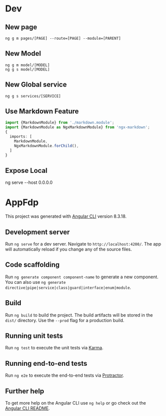 # Dev

## New page
```
ng g m pages/[PAGE] --route=[PAGE] --module=[PARENT]
```
## New Model
```
ng g m model/[MODEL]
ng g s model/[MODEL]
```
## New Global service
```
ng g s services/[SERVICE]
```

## Use Markdown Feature
```ts
import {MarkdownModule} from './markdown.module'; 
import {MarkdownModule as NgxMarkdownModule} from 'ngx-markdown'; 
{
  imports: [
    MarkdownModule,
    NgxMarkdownModule.forChild(),
  ]
}
```

## Expose Local
ng serve --host 0.0.0.0


# AppFdp

This project was generated with [Angular CLI](https://github.com/angular/angular-cli) version 8.3.18.

## Development server

Run `ng serve` for a dev server. Navigate to `http://localhost:4200/`. The app will automatically reload if you change any of the source files.

## Code scaffolding

Run `ng generate component component-name` to generate a new component. You can also use `ng generate directive|pipe|service|class|guard|interface|enum|module`.

## Build

Run `ng build` to build the project. The build artifacts will be stored in the `dist/` directory. Use the `--prod` flag for a production build.

## Running unit tests

Run `ng test` to execute the unit tests via [Karma](https://karma-runner.github.io).

## Running end-to-end tests

Run `ng e2e` to execute the end-to-end tests via [Protractor](http://www.protractortest.org/).

## Further help

To get more help on the Angular CLI use `ng help` or go check out the [Angular CLI README](https://github.com/angular/angular-cli/blob/master/README.md).
